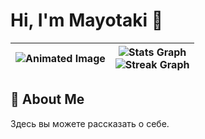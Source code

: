# Hi, I'm Mayotaki 👋

| ![Animated Image](https://i.gifer.com/1dTC.gif) | ![Stats Graph](https://github-readme-stats.vercel.app/api?username=Mayotaki&hide_title=true&show_icons=true&include_all_commits=true&theme=ambient_gradient&locale=en&hide_border=true) <br> ![Streak Graph](https://streak-stats.demolab.com?user=Mayotaki&locale=en&mode=daily&theme=ambient_gradient&hide_border=true) |
|:---:|:---:|

## 🐾 About Me

Здесь вы можете рассказать о себе.
